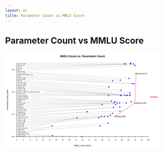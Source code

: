 ```yaml
---
layout: ai
title: Parameter Count vs MMLU Score
---
```

# Parameter Count vs MMLU Score

[![MMLU vs Parameters](graph.svg)](graph.svg)
